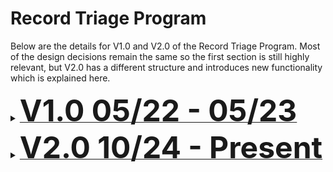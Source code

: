 # Record Triage Program

Below are the details for V1.0 and V2.0 of the Record Triage Program. Most of the design decisions remain the same so the first section is still highly relevant, but V2.0 has a different structure and introduces new functionality which is explained here.

<details>
<summary><b><u><font size="+5">V1.0 05/22 - 05/23</font></u></b></summary>

<br>

June 7, 2022
Lilah Kelly

This work is originally by one coder, and has been briefly modified by a second (me). This second coder modified some
aspects of the code but mainly worked on making the code more legible and easy for the next coder to know what's
happening.

I have included notes throughout of things to look at and that need improving still (I ran out of time). I also have
two file types for each class; one as a CLASS file which is the unmodified original code without comments. The JAVA
versions of these classes are the modified and commented ones. The CLASS files are there to be looked at and
compare with the JAVA files for debugging ONLY.

***Please remove these CLASS files when running the program as they have issues that have since been fixed.***
These CLASS files are:
APIutilities.class
ReadWriteToExcel.class
Triage.class
WriteOutputToExistingExcelFile.class
WriteOutputToNewExcelFile.class

DO NOT remove Bib.class or any other classes not explicitly listed above. These are used as libraries and need no modifications.

March 23, 2023
Son (Kyrie) Nguyen  
According to the previous developer,

> DO NOT remove Bib.class or any other classes not explicitly listed above. These are used as libraries and need no modifications.

This means that the program REQUIRES external libraries in order to run correctly. As software applications are usually built upon previous ones, external libraries serve as the foundation work so that software developers don't have to develop everything from scratch. These libraries were missing in the second iteration for some unidentified reasons. Based on the work of the first iteration, I copy those libraries from the first iteration and put them in the second iteration, under `jar` and `exlibrisgroup` folders.

For the CLASS files that the previous developer used for debugging only, I have re-compiled them using that developer's JAVA files. Therefore, DO NOT remove these CLASS files as they are necessary. They are NOT the same with those in the first iteration and will have different behaviour.

I also bring back and slightly modify the `.cmd` files to run natively on Windows without using any specific software and to get the correct path to run the API. In line 4 of each file,

```cmd
cd "%~dp0"\java --> cd "%~dp0"\src
```

March 28, 2023
Son (Kyrie) Nguyen  
Finish the first version for Python program.  
If your computer does not have Python, you need to run `install.cmd` and follow the Python Installer to install Python. Once Python is installed, you can run `setup.cmd` to install extra packages and folders for the program.

There is still one last thing - this program requires an API key from Ex Libris for data fetching. Please contact [Joanna DiPasquale](https://www.union.edu/schaffer-library/faculty-staff/joanna-dipasquale) for further information. Once you get the API key, you can change the value in `sample.env` and rename the file to `.env`

A big improvement of the main program `main.cmd` is that the user can name the output file. If no extension is detected in that name, the file extension is set to `.xlsx`. If no input is detected, the default output file will be in the same folder as the input file, with the suffix `_triaged`.

Note that there **MUST BE NO SPACE** in both the input file path and output file path, as they can cause reading problems for the program (blame Windows on this). If you put your input files in a folder with SPACE in its name, please kindly move them to another folder.

There is also a Python script for debugging, where user can open the command line and run as follows:

```cmd
py debug.py -ids mms_id1 mms_id2 ...
```

Eg: `py debug.py -ids 991004787783604651`

The purpose of the debugging program is for quickly testing a short list MMS IDs, with **colorized** messages.

There is also the interactive mode that allows user to enter one MMS ID at a time. To run this mode, simpy run `py debug.py -i` or double click on `debug_interactive.cmd`.

For more options on using `debug.py`, user can run `py debug.py -h` to get a more detailed description.

Note that `debug.py` is a WIP so please let me know about your feedback.

April 17, 2023
Son (Kyrie) Nguyen  
Debug or logging files are now under `./logs`.

April 25, 2023
Son (Kyrie) Nguyen  
Add script `scripts\update.cmd` to download newest code from Github. This is still **WIP** so unless you know what you are doing, **DON'T** run this until a developer tells you to.

Re-structuralize the whole project to better separate contents:

- Scripts to modify/update the project is in `scripts` (unless you are a developer, you don't really touch this folder)
- The main applications are now under `app` to separate end-users from Python modules.
- Triaged outputs are now in `app\outputs`.
- Logging outputs are now in `app\logs`.

June 2, 2023
Son (Kyrie) Nguyen  
Update `scripts\update.cmd` to create backups. It is less scarier to run this now I guess.

Project structure:

```bash
📦app
 ┣ 📂logs
 ┣ 📂outputs
 ┣ 📂src
 ┃ ┣ 📜.env
 ┃ ┣ 📜bib.py
 ┃ ┣ 📜config.py
 ┃ ┣ 📜debug.py
 ┃ ┣ 📜logger.py
 ┃ ┣ 📜main.py
 ┃ ┣ 📜rule.py
 ┃ ┣ 📜test.py
 ┃ ┗ 📜triage.py
 ┣ 📜debug_interactive.cmd
 ┗ 📜main.cmd <-- The main program 

📦scripts
 ┣ 📜install.cmd
 ┣ 📜setup.cmd
 ┗ 📜update.cmd

📜requirements.txt
```

</details>

<details>
<summary><b><u><font size="+5">V2.0 10/24 - Present</font></u></b></summary>

<br>

Oct 4, 2024 
James Gaskell
<br>
Add an evaluation of the 008 field to ensure it matches the main record which should help shorten final review. The 008 field does not have indicators or subfield codes, instead it is an *UP TO* 40 character string where the position of each character indicates the element it belongs to.

This element of the program will require maintenance should Alma decide to change the order or elements in the 008. A current explanation of the characters' significance can be found [here](https://www.loc.gov/marc/bibliographic/bd008a.html)

</details>

